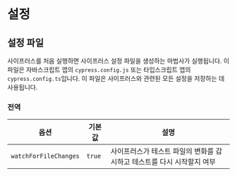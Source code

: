 # 설정

## 설정 파일

사이프러스를 처음 실행하면 사이프러스 설정 파일을 생성하는 마법사가 실행됩니다. 이 파일은 자바스크립트 앱의 `cypress.config.js` 또는 타입스크립트 앱의 `cypress.config.ts`입니다. 이 파일은 사이프러스와 관련된 모든 설정을 저장하는 데 사용됩니다.

### 전역

| 옵션                  | 기본값 | 설명                                                                   |
| --------------------- | ------ | ---------------------------------------------------------------------- |
| `watchForFileChanges` | `true` | 사이프러스가 테스트 파일의 변화를 감시하고 테스트를 다시 시작할지 여부 |
